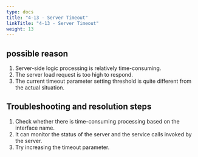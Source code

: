 ```yaml
---
type: docs
title: "4-13 - Server Timeout"
linkTitle: "4-13 - Server Timeout"
weight: 13
---
```


## possible reason

1. Server-side logic processing is relatively time-consuming.
2. The server load request is too high to respond.
3. The current timeout parameter setting threshold is quite different from the actual situation.

## Troubleshooting and resolution steps

1. Check whether there is time-consuming processing based on the interface name.
2. It can monitor the status of the server and the service calls invoked by the server.
3. Try increasing the timeout parameter.

<p style="margin-top: 3rem;"> </p>